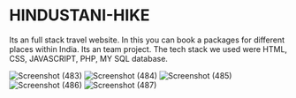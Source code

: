 # HINDUSTANI-HIKE
Its an full stack travel website.
In this you can book a packages for different places within India. 
Its an team project.
The tech stack we used were HTML, CSS, JAVASCRIPT, PHP, MY SQL database. 

![Screenshot (483)](https://user-images.githubusercontent.com/71804175/149467185-34c51e9f-2cab-4769-98af-79e779871ea9.png)
![Screenshot (484)](https://user-images.githubusercontent.com/71804175/149467453-952a80cc-7a01-45d7-9017-dc39b23bbd4e.png)
![Screenshot (485)](https://user-images.githubusercontent.com/71804175/149467470-7c1e00c2-2831-44f1-9c0b-10e36f5efcf2.png)
![Screenshot (486)](https://user-images.githubusercontent.com/71804175/149467483-53076b4e-a91f-47f9-b009-45e96c9e5f8e.png)
![Screenshot (487)](https://user-images.githubusercontent.com/71804175/149467502-d07dff62-60f4-4f8b-90fd-0282d24c5ecc.png)
